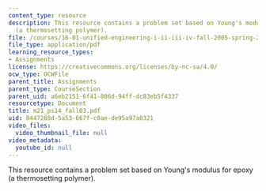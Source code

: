```yaml
---
content_type: resource
description: This resource contains a problem set based on Young's modulus for epoxy
  (a thermosetting polymer).
file: /courses/16-01-unified-engineering-i-ii-iii-iv-fall-2005-spring-2006/8447288d5a53667fc0aede95a97a0321_m21_ps14_fall03.pdf
file_type: application/pdf
learning_resource_types:
- Assignments
license: https://creativecommons.org/licenses/by-nc-sa/4.0/
ocw_type: OCWFile
parent_title: Assignments
parent_type: CourseSection
parent_uid: a6eb2151-6f41-806d-94ff-dc83eb5f4337
resourcetype: Document
title: m21_ps14_fall03.pdf
uid: 8447288d-5a53-667f-c0ae-de95a97a0321
video_files:
  video_thumbnail_file: null
video_metadata:
  youtube_id: null
---
```

This resource contains a problem set based on Young's modulus for epoxy (a thermosetting polymer).